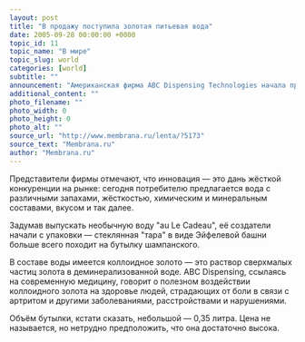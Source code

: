 ```yaml
---
layout: post
title: "В продажу поступила золотая питьевая вода"
date: 2005-09-28 00:00:00 +0000
topic_id: 11
topic_name: "В мире"
topic_slug: world
categories: [world]
subtitle: ""
announcement: "Американская фирма ABC Dispensing Technologies начала продажу \"французской\" природной воды из горных источников \"au Le Cadeau\". Компания заявляет, что это — первая в мире питьевая вода, в которой содержится золото."
additional_content: ""
photo_filename: ""
photo_width: 0
photo_height: 0
photo_alt: ""
source_url: "http://www.membrana.ru/lenta/?5173"
source_text: "Membrana.ru"
author: "Membrana.ru"
---
```

Представители фирмы отмечают, что инновация — это дань жёсткой конкуренции на рынке: сегодня потребителю предлагается вода с различными запахами, жёсткостью, химическим и минеральным составами, вкусом и так далее.

Задумав выпускать необычную воду "au Le Cadeau", её создатели начали с упаковки — стеклянная "тара" в виде Эйфелевой башни больше всего походит на бутылку шампанского.

В составе воды имеется коллоидное золото — это раствор сверхмалых частиц золота в деминерализованной воде. ABC Dispensing, ссылаясь на современную медицину, говорит о полезном воздействии коллоидного золота на здоровье людей, страдающих от боли в связи с артритом и другими заболеваниями, расстройствами и нарушениями.

Объём бутылки, кстати сказать, небольшой — 0,35 литра. Цена не называется, но нетрудно предположить, что она достаточно высока.
